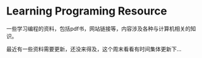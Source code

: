 Learning Programing Resource
==============

一些学习编程的资料，包括pdf书，网站链接等，内容涉及各种与计算机相关的知识。

最近有一些资料需要更新，还没来得及，这个周末看看有时间集体更新下...
